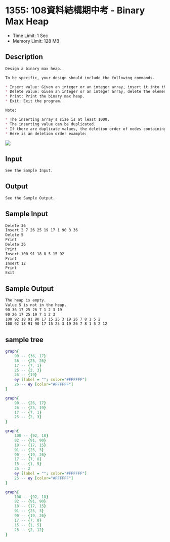 # 1355: 108資料結構期中考 - Binary Max Heap

* Time Limit: 1 Sec
* Memory Limit: 128 MB

## Description

``` markdown
Design a binary max heap.

To be specific, your design should include the following commands.

* Insert value: Given an integer or an integer array, insert it into the heap. Ensure a max heap after the insertion.
* Delete value: Given an integer or an integer array, delete the element in the heap. If the heap is empty, you must print `The heap is empty.`. If the element is not in the heap, you must print `Value XX is not in the heap.`.
* Print: Print the binary max heap.
* Exit: Exit the program.

Note:

* The inserting array's size is at least 1000.
* The inserting value can be duplicated.
* If there are duplicate values, the deletion order of nodes containing the value is to delete the node with highest depth first. In case, those nodes are at the same level, the rightmost node is deleted first.
* Here is an deletion order example:
```

![](../../../image/2020-01-04-15-17-49.png)

## Input

``` markdown
See the Sample Input.
```

## Output

``` markdown
See the Sample Output.
```

## Sample Input

``` markdown
Delete 36
Insert 2 7 26 25 19 17 1 90 3 36
Delete 5
Print
Delete 36
Print
Insert 100 91 18 8 5 15 92
Print
Insert 12
Print
Exit
```

## Sample Output

``` markdown
The heap is empty.
Value 5 is not in the heap.
90 36 17 25 26 7 1 2 3 19
90 26 17 25 19 7 1 2 3
100 92 18 91 90 17 15 25 3 19 26 7 8 1 5 2
100 92 18 91 90 17 15 25 3 19 26 7 8 1 5 2 12
```

## sample tree

``` dot
graph{
    90 -- {36, 17}
    36 -- {25, 26}
    17 -- {7, 1}
    25 -- {2, 3}
    26 -- {19}
    ey [label = ""; color="#FFFFFF"]
    26 -- ey [color="#FFFFFF"]
}
```

``` dot
graph{
    90 -- {26, 17}
    26 -- {25, 19}
    17 -- {7, 1}
    25 -- {2, 3}
}
```

``` dot
graph{
    100 -- {92, 18}
    92 -- {91, 90}
    18 -- {17, 15}
    91 -- {25, 3}
    90 -- {19, 26}
    17 -- {7, 8}
    15 -- {1, 5}
    25 -- 2
    ey [label = ""; color="#FFFFFF"]
    25 -- ey [color="#FFFFFF"]
}
```

``` dot
graph{
    100 -- {92, 18}
    92 -- {91, 90}
    18 -- {17, 15}
    91 -- {25, 3}
    90 -- {19, 26}
    17 -- {7, 8}
    15 -- {1, 5}
    25 -- {2, 12}
}
```